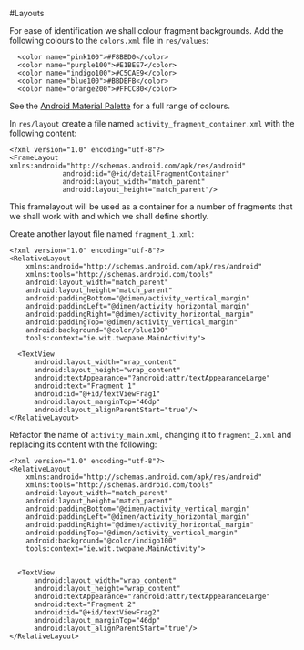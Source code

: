 #Layouts

For ease of identification we shall colour fragment backgrounds. Add the following colours to the `colors.xml` file in `res/values`:

```
  <color name="pink100">#F8BBD0</color>
  <color name="purple100">#E1BEE7</color>
  <color name="indigo100">#C5CAE9</color>
  <color name="blue100">#BBDEFB</color>
  <color name="orange200">#FFCC80</color>
```
See the [Android Material Palette](https://material.google.com/style/color.html#color-color-palette) for a full range of colours.

In `res/layout` create a file named `activity_fragment_container.xml` with the following content:

```
<?xml version="1.0" encoding="utf-8"?>
<FrameLayout xmlns:android="http://schemas.android.com/apk/res/android"
             android:id="@+id/detailFragmentContainer"
             android:layout_width="match_parent"
             android:layout_height="match_parent"/>

```

This framelayout will be used as a container for a number of fragments that we shall work with and which we shall define shortly.

Create another layout file named `fragment_1.xml`:

```
<?xml version="1.0" encoding="utf-8"?>
<RelativeLayout
    xmlns:android="http://schemas.android.com/apk/res/android"
    xmlns:tools="http://schemas.android.com/tools"
    android:layout_width="match_parent"
    android:layout_height="match_parent"
    android:paddingBottom="@dimen/activity_vertical_margin"
    android:paddingLeft="@dimen/activity_horizontal_margin"
    android:paddingRight="@dimen/activity_horizontal_margin"
    android:paddingTop="@dimen/activity_vertical_margin"
    android:background="@color/blue100"
    tools:context="ie.wit.twopane.MainActivity">

  <TextView
      android:layout_width="wrap_content"
      android:layout_height="wrap_content"
      android:textAppearance="?android:attr/textAppearanceLarge"
      android:text="Fragment 1"
      android:id="@+id/textViewFrag1"
      android:layout_marginTop="46dp"
      android:layout_alignParentStart="true"/>
</RelativeLayout>

```

Refactor the name of `activity_main.xml`, changing it to `fragment_2.xml` and replacing its content with the following: 

```
<?xml version="1.0" encoding="utf-8"?>
<RelativeLayout
    xmlns:android="http://schemas.android.com/apk/res/android"
    xmlns:tools="http://schemas.android.com/tools"
    android:layout_width="match_parent"
    android:layout_height="match_parent"
    android:paddingBottom="@dimen/activity_vertical_margin"
    android:paddingLeft="@dimen/activity_horizontal_margin"
    android:paddingRight="@dimen/activity_horizontal_margin"
    android:paddingTop="@dimen/activity_vertical_margin"
    android:background="@color/indigo100"
    tools:context="ie.wit.twopane.MainActivity">


  <TextView
      android:layout_width="wrap_content"
      android:layout_height="wrap_content"
      android:textAppearance="?android:attr/textAppearanceLarge"
      android:text="Fragment 2"
      android:id="@+id/textViewFrag2"
      android:layout_marginTop="46dp"
      android:layout_alignParentStart="true"/>
</RelativeLayout>

```
